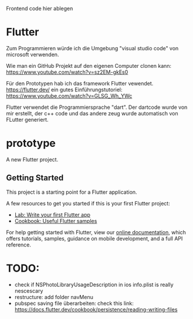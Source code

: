 Frontend code hier ablegen

# Flutter

Zum Programmieren würde ich die Umgebung "visual studio code" von microsoft verwenden.

Wie man ein GitHub Projekt auf den eigenen Computer clonen kann: https://www.youtube.com/watch?v=sz2EM-gkEs0

Für den Prototypen hab ich das framework Flutter vewendet. https://flutter.dev/ ein gutes Einführungstutoriel: https://www.youtube.com/watch?v=GLSG_Wh_YWc

Flutter verwendet die Programmiersprache "dart". Der dartcode wurde von mir erstellt, der c++ code und das andere zeug wurde automatisch von FLutter generiert.

# prototype

A new Flutter project.

## Getting Started

This project is a starting point for a Flutter application.

A few resources to get you started if this is your first Flutter project:

- [Lab: Write your first Flutter app](https://flutter.dev/docs/get-started/codelab)
- [Cookbook: Useful Flutter samples](https://flutter.dev/docs/cookbook)

For help getting started with Flutter, view our
[online documentation](https://flutter.dev/docs), which offers tutorials,
samples, guidance on mobile development, and a full API reference.


# TODO:
- check if NSPhotoLibraryUsageDescription in ios info.plist is really nescescary
- restructure: add folder navMenu
- pubspec saving file überarbeiten: check this link: https://docs.flutter.dev/cookbook/persistence/reading-writing-files
